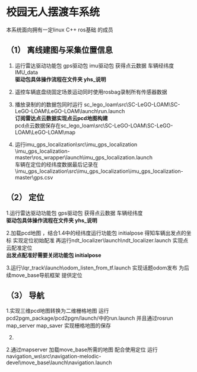 # 校园无人摆渡车系统  
  
本系统面向拥有一定linux C++ ros基础 的成员  
  
##  （1） 离线建图与采集位置信息  
1. 运行雷达驱动功能包 gps驱动包 imu驱动包 获得点云数据 车辆经纬度 IMU_data  
   **驱动包具体操作流程在文件夹 yhs_说明**  
     
2. 遥控车辆底盘绕固定场景运动同时使用rosbag录制所有传感器数据  
     
3. 播放录制的的数据包同时运行 sc_lego_loam\src\SC-LeGO-LOAM\SC-LeGO-LOAM\LeGO-LOAM\launch\run.launch  
   **订阅雷达点云数据实现点云pcd地图构建**  
   pcd点云数据保存在sc_lego_loam\src\SC-LeGO-LOAM\SC-LeGO-LOAM\LeGO-LOAM\map  
     
4. 运行imu_gps_localization\src\imu_gps_localization  
   \imu_gps_localization-master\ros_wrapper\launch\imu_gps_localization.launch  
   车辆在定位的经纬度数据最后记录在\imu_gps_localization\src\imu_gps_localization\imu_gps_localization-master\gps.csv
  
##  （2） 定位  
1.运行雷达驱动功能包 gps驱动包 获得点云数据 车辆经纬度  
  **驱动包具体操作流程在文件夹 yhs_说明**  
    
2.加载pcd地图 ，结合1.4中的经纬度运行功能包 initialpose 得知车辆出发点的坐标 实现定位初始配准 再运行ndt_localizer\launch\ndt_localizer.launch 实现点云配准定位  
**出发点配准好需要关闭功能包 initialpose**  
  
3.运行\lqr_track\launch\odom_listen_from_tf.launch 实现话题odom发布 为后续move_base导航框架 提供定位  

 ##  （3） 导航  
 1.实现三维pcd地图转换为二维栅格地图 运行pcd2pgm_package/pcd2pgm/launch/中的run.launch 并且通过rosrun map_server map_saver 实现栅格地图的保存  
  
 2.
 2.通过mapserver 加载move_base所需的地图 配合使用定位 运行navigation_ws\src\navigation-melodic-devel\move_base\launch\navigation.launch 
  
